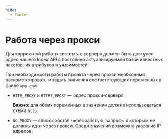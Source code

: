 ```yaml
---
hide:
  - footer
---
```

# Работа через прокси

Для корректной работы системы с сервера должен быть доступен адрес нашего Index API с постоянно актуализируемой базой известных пакетов, их атрибутов и уязвимостей.

При необходимости работы проекта через прокси необходимо раскоментировать и задать значения соответствующих переменных в файле `app.env`:

- `HTTP_PROXY` и `HTTPS_PROXY` — адрес прокси-сервера

    **Важно**: для обеих переменных в значении должна использоваться схема `http`.

- `NO_PROXY` — список хостов через запятую, запросы к которым не должны идти через прокси. Среди значений возможно указание IP адресов.
